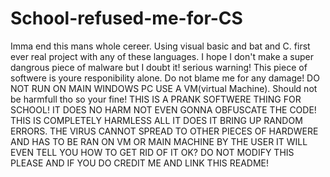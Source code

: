 # School-refused-me-for-CS
Imma end this mans whole cereer. Using visual basic and bat and C. first ever real project with any of these languages. I hope I don't make a super dangrous piece of malware but I doubt it!
serious warning!
This piece of softwere is youre responibility alone. Do not blame me for any damage! DO NOT RUN ON MAIN WINDOWS PC USE A VM(virtual Machine).
Should not be harmfull tho so your fine!
THIS IS A PRANK SOFTWERE THING FOR SCHOOL! IT DOES NO HARM NOT EVEN GONNA OBFUSCATE THE CODE! THIS IS COMPLETELY HARMLESS ALL IT DOES IT BRING UP RANDOM ERRORS. THE VIRUS CANNOT SPREAD TO OTHER PIECES OF HARDWERE AND HAS TO BE RAN ON VM OR MAIN MACHINE BY THE USER IT WILL EVEN TELL YOU HOW TO GET RID OF IT OK? DO NOT MODIFY THIS PLEASE AND IF YOU DO CREDIT ME AND LINK THIS README!
